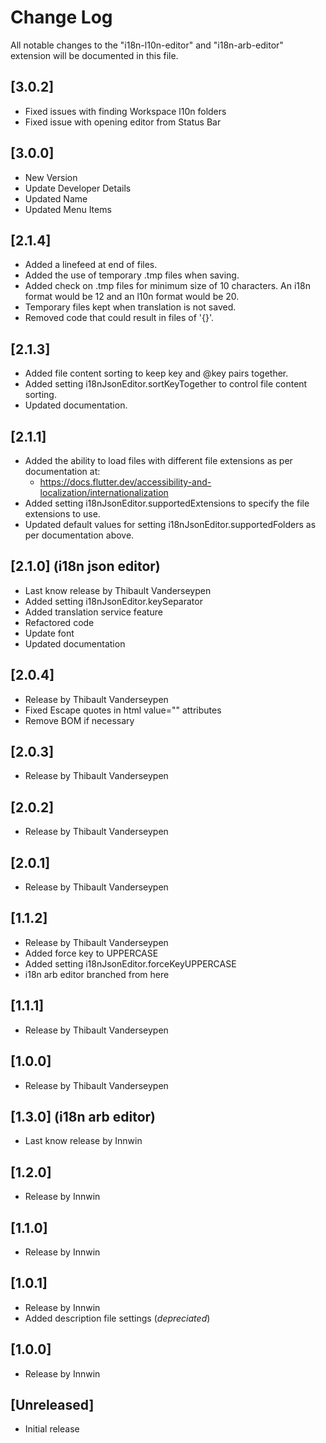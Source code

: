 # Change Log

All notable changes to the "i18n-l10n-editor"  and "i18n-arb-editor" extension will be documented in this file.

## [3.0.2]

- Fixed issues with finding Workspace l10n folders
- Fixed issue with opening editor from Status Bar
  
## [3.0.0]

- New Version
- Update Developer Details
- Updated Name
- Updated Menu Items

## [2.1.4]

- Added a linefeed at end of files.
- Added the use of temporary .tmp files when saving.
- Added check on .tmp files for minimum size of 10 characters. An i18n format would be 12 and an l10n format would be 20.
- Temporary files kept when translation is not saved.
- Removed code that could result in files of '{}'.

## [2.1.3]

- Added file content sorting to keep key and @key pairs together.
- Added setting i18nJsonEditor.sortKeyTogether to control file content sorting.
- Updated documentation.

## [2.1.1]

- Added the ability to load files with different file extensions as per documentation at:
  - <https://docs.flutter.dev/accessibility-and-localization/internationalization>
- Added setting i18nJsonEditor.supportedExtensions to specify the file extensions to use.
- Updated default values for setting i18nJsonEditor.supportedFolders as per documentation above.

## [2.1.0] (i18n json editor)

- Last know release by Thibault Vanderseypen
- Added setting i18nJsonEditor.keySeparator
- Added translation service feature
- Refactored code
- Update font
- Updated documentation

## [2.0.4]

- Release by Thibault Vanderseypen
- Fixed Escape quotes in html value="" attributes
- Remove BOM if necessary

## [2.0.3]

- Release by Thibault Vanderseypen

## [2.0.2]

- Release by Thibault Vanderseypen

## [2.0.1]

- Release by Thibault Vanderseypen

## [1.1.2]

- Release by Thibault Vanderseypen
- Added force key to UPPERCASE
- Added setting i18nJsonEditor.forceKeyUPPERCASE
- i18n arb editor branched from here

## [1.1.1]

- Release by Thibault Vanderseypen

## [1.0.0]

- Release by Thibault Vanderseypen

## [1.3.0] (i18n arb editor)

- Last know release by Innwin

## [1.2.0]

- Release by Innwin

## [1.1.0]

- Release by Innwin

## [1.0.1]

- Release by Innwin
- Added description file settings (*depreciated*)

## [1.0.0]

- Release by Innwin

## [Unreleased]

- Initial release
